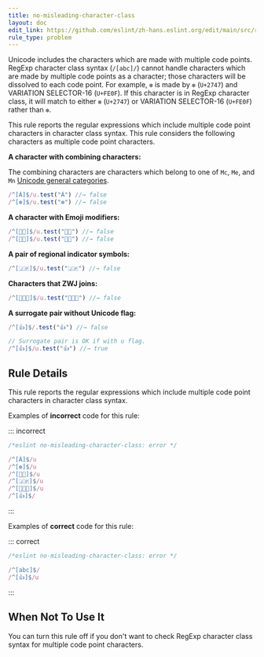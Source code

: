 ```yaml
---
title: no-misleading-character-class
layout: doc
edit_link: https://github.com/eslint/zh-hans.eslint.org/edit/main/src/rules/no-misleading-character-class.md
rule_type: problem
---
```






Unicode includes the characters which are made with multiple code points.
RegExp character class syntax (`/[abc]/`) cannot handle characters which are made by multiple code points as a character; those characters will be dissolved to each code point. For example, `❇️` is made by `❇` (`U+2747`) and VARIATION SELECTOR-16 (`U+FE0F`). If this character is in RegExp character class, it will match to either `❇` (`U+2747`) or VARIATION SELECTOR-16 (`U+FE0F`) rather than `❇️`.

This rule reports the regular expressions which include multiple code point characters in character class syntax. This rule considers the following characters as multiple code point characters.

**A character with combining characters:**

The combining characters are characters which belong to one of `Mc`, `Me`, and `Mn` [Unicode general categories](http://www.unicode.org/L2/L1999/UnicodeData.html#General%20Category).

```js
/^[Á]$/u.test("Á") //→ false
/^[❇️]$/u.test("❇️") //→ false
```

**A character with Emoji modifiers:**

```js
/^[👶🏻]$/u.test("👶🏻") //→ false
/^[👶🏽]$/u.test("👶🏽") //→ false
```

**A pair of regional indicator symbols:**

```js
/^[🇯🇵]$/u.test("🇯🇵") //→ false
```

**Characters that ZWJ joins:**

```js
/^[👨‍👩‍👦]$/u.test("👨‍👩‍👦") //→ false
```

**A surrogate pair without Unicode flag:**

```js
/^[👍]$/.test("👍") //→ false

// Surrogate pair is OK if with u flag.
/^[👍]$/u.test("👍") //→ true
```

## Rule Details

This rule reports the regular expressions which include multiple code point characters in character class syntax.

Examples of **incorrect** code for this rule:

::: incorrect

```js
/*eslint no-misleading-character-class: error */

/^[Á]$/u
/^[❇️]$/u
/^[👶🏻]$/u
/^[🇯🇵]$/u
/^[👨‍👩‍👦]$/u
/^[👍]$/
```

:::

Examples of **correct** code for this rule:

::: correct

```js
/*eslint no-misleading-character-class: error */

/^[abc]$/
/^[👍]$/u
```

:::

## When Not To Use It

You can turn this rule off if you don't want to check RegExp character class syntax for multiple code point characters.

